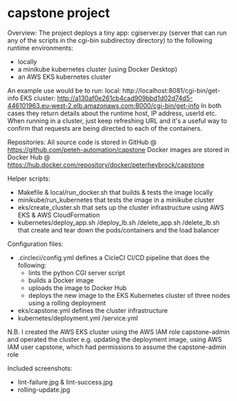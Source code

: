 # capstone project

Overview:
The project deploys a tiny app: cgiserver.py (server that can run any
  of the scripts in the cgi-bin subdirectoy directory) to the following
  runtime environments:
  - locally
  - a minikube kubernetes cluster (using Docker Desktop)
  - an AWS EKS kubernetes cluster

 An example use would be to run:
  local:
    http://localhost:8081/cgi-bin/get-info
  EKS cluster:
    http://a130af0e261cb4cad909bbd1d02d74d5-446101963.eu-west-2.elb.amazonaws.com:8000/cgi-bin/get-info
  In both cases they return details about the runtime host, IP address, userId etc.
  When running in a cluster, just keep refreshing URL and it's a useful way to confirm that requests are 
  being directed to each of the containers.

Repositories:
All source code is stored in GitHub @ https://github.com/peteh-automation/capstone
Docker images are stored in Docker Hub @ https://hub.docker.com/repository/docker/peterheybrock/capstone

Helper scripts:
- Makefile & local/run_docker.sh that builds & tests the image locally
- minikube/run_kubernetes that tests the image in a minikube cluster
- eks/create_cluster.sh that sets up the cluster infrastructure using
    AWS EKS & AWS CloudFormation
- kubernetes/deploy_app.sh
            /deploy_lb.sh
            /delete_app.sh
            /delete_lb.sh
    that create and tear down the pods/containers and the load balancer

Configuration files:
- .circleci/config.yml defines a CicleCI CI/CD pipeline that does
  the following:
  - lints the python CGI server script
  - builds a Docker image
  - uploads the image to Docker Hub
  - deploys the new image to the EKS Kubernetes cluster of three nodes
    using a rolling deployment
- eks/capstone.yml defines the cluster infrastructure
- kubernetes/deployment.yml
            /service.yml

N.B. I created the AWS EKS cluster using the AWS IAM role capstone-admin
and operated the cluster e.g. updating the deployment image, using 
AWS IAM user capstone, which had permissions to assume the capstone-admin
role

Included screenshots:
- lint-failure.jpg & lint-success.jpg
- rolling-update.jpg
